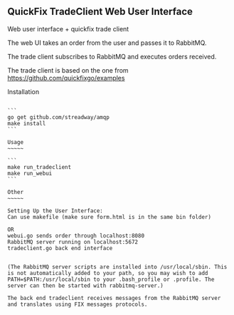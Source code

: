 QuickFix TradeClient Web User Interface
-------------------------------------------

Web user interface + quickfix trade client

The web UI takes an order from the user and passes it to RabbitMQ.

The trade client subscribes to RabbitMQ and executes orders received.

The trade client is based on the one from https://github.com/quickfixgo/examples


Installation
~~~~~~~~~~~~

```
go get github.com/streadway/amqp
make install
```

Usage
~~~~~

```
make run_tradeclient
make run_webui
```

Other
~~~~~

Setting Up the User Interface:
Can use makefile (make sure form.html is in the same bin folder)

OR
webui.go sends order through localhost:8080
RabbitMQ server running on localhost:5672
tradeclient.go back end interface


(The RabbitMQ server scripts are installed into /usr/local/sbin. This is not automatically added to your path, so you may wish to add
PATH=$PATH:/usr/local/sbin to your .bash_profile or .profile. The server can then be started with rabbitmq-server.)

The back end tradeclient receives messages from the RabbitMQ server and translates using FIX messages protocols.
